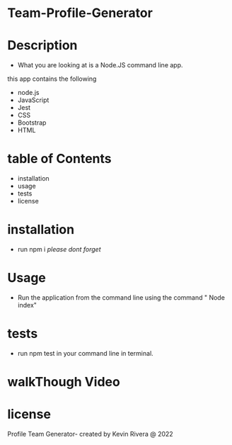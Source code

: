 # Team-Profile-Generator

# Description 
- What you are looking at is a Node.JS command line app. 

this app contains the following 
- node.js
- JavaScript
- Jest
- CSS
- Bootstrap
- HTML

# table of Contents
- installation 
- usage 
- tests
- license 

# installation 
- run npm i *please dont forget* 

# Usage 
- Run the application from the command line using the command " Node index" 

# tests 

- run npm test in your command line in terminal. 

# walkThough Video 

# license 


Profile Team Generator- created by Kevin Rivera @ 2022 